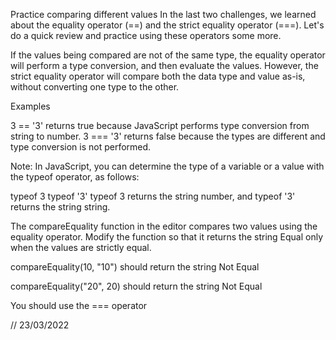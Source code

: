 Practice comparing different values
In the last two challenges, we learned about the equality operator (==) and the strict equality operator (===). Let's do a quick review and practice using these operators some more.

If the values being compared are not of the same type, the equality operator will perform a type conversion, and then evaluate the values. However, the strict equality operator will compare both the data type and value as-is, without converting one type to the other.

Examples

3 == '3' returns true because JavaScript performs type conversion from string to number. 3 === '3' returns false because the types are different and type conversion is not performed.

Note: In JavaScript, you can determine the type of a variable or a value with the typeof operator, as follows:

typeof 3
typeof '3'
typeof 3 returns the string number, and typeof '3' returns the string string.

The compareEquality function in the editor compares two values using the equality operator. Modify the function so that it returns the string Equal only when the values are strictly equal.

compareEquality(10, "10") should return the string Not Equal

compareEquality("20", 20) should return the string Not Equal

You should use the === operator

// 23/03/2022